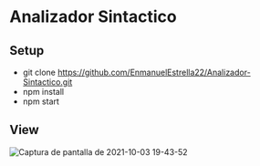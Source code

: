 # Analizador Sintactico

## Setup
- git clone https://github.com/EnmanuelEstrella22/Analizador-Sintactico.git
- npm install
- npm start

## View

![Captura de pantalla de 2021-10-03 19-43-52](https://user-images.githubusercontent.com/56686883/135775892-9650feaa-4361-4351-baf9-149d435c6b77.png)
